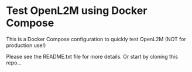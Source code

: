 # Test OpenL2M using Docker Compose

This is a Docker Compose configuration to quickly test OpenL2M (NOT for production use!)

Please see the README.txt file for more details. Or start by cloning this repo...
